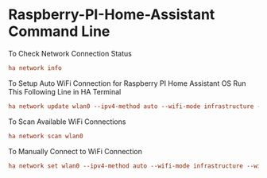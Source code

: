 # Raspberry-PI-Home-Assistant Command Line
To Check Network Connection Status
```ini
ha network info
```
To Setup Auto WiFi Connection for Raspberry PI Home Assistant OS Run This Following Line in HA Terminal
```ini
ha network update wlan0 --ipv4-method auto --wifi-mode infrastructure --wifi-auth wpa-psk --wifi-ssid "MY-SSID" --wifi-psk "MY_PASS"
```
To Scan Available WiFi Connections
```ini
ha network scan wlan0
```
To Manually Connect to WiFi Connection
```ini
ha network set wlan0 --ipv4-method auto --wifi-mode infrastructure --wifi-auth wpa-psk --wifi-ssid "MY-SSID" --wifi-psk "MY_PASS"
```
